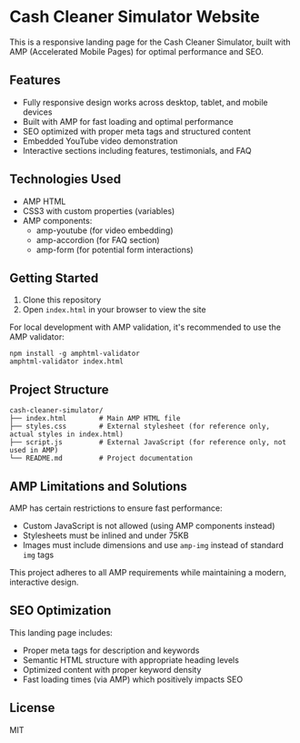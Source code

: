 # Cash Cleaner Simulator Website

This is a responsive landing page for the Cash Cleaner Simulator, built with AMP (Accelerated Mobile Pages) for optimal performance and SEO.

## Features

- Fully responsive design works across desktop, tablet, and mobile devices
- Built with AMP for fast loading and optimal performance
- SEO optimized with proper meta tags and structured content
- Embedded YouTube video demonstration
- Interactive sections including features, testimonials, and FAQ

## Technologies Used

- AMP HTML
- CSS3 with custom properties (variables)
- AMP components:
  - amp-youtube (for video embedding)
  - amp-accordion (for FAQ section)
  - amp-form (for potential form interactions)

## Getting Started

1. Clone this repository
2. Open `index.html` in your browser to view the site

For local development with AMP validation, it's recommended to use the AMP validator:
```
npm install -g amphtml-validator
amphtml-validator index.html
```

## Project Structure

```
cash-cleaner-simulator/
├── index.html        # Main AMP HTML file
├── styles.css        # External stylesheet (for reference only, actual styles in index.html)
├── script.js         # External JavaScript (for reference only, not used in AMP)
└── README.md         # Project documentation
```

## AMP Limitations and Solutions

AMP has certain restrictions to ensure fast performance:
- Custom JavaScript is not allowed (using AMP components instead)
- Stylesheets must be inlined and under 75KB
- Images must include dimensions and use `amp-img` instead of standard `img` tags

This project adheres to all AMP requirements while maintaining a modern, interactive design.

## SEO Optimization

This landing page includes:
- Proper meta tags for description and keywords
- Semantic HTML structure with appropriate heading levels
- Optimized content with proper keyword density
- Fast loading times (via AMP) which positively impacts SEO

## License

MIT 